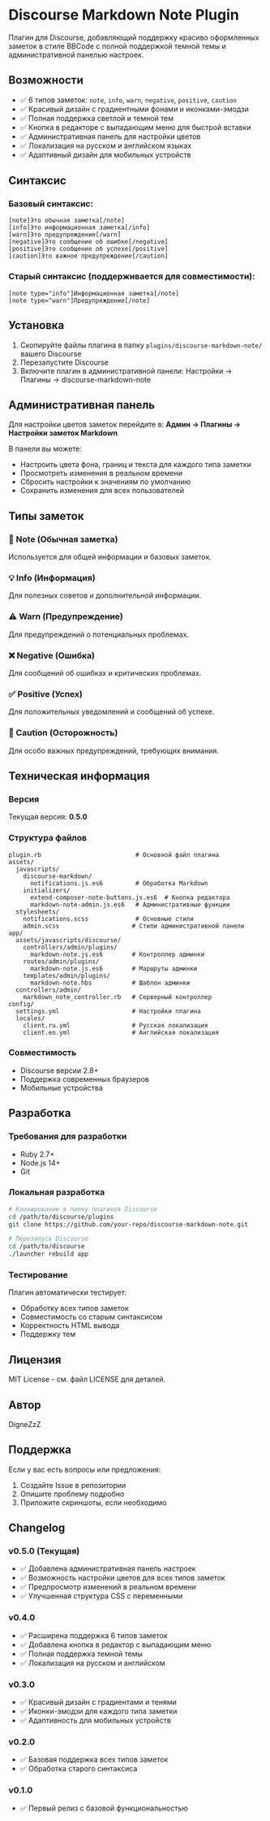 # Discourse Markdown Note Plugin

Плагин для Discourse, добавляющий поддержку красиво оформленных заметок в стиле BBCode с полной поддержкой темной темы и административной панелью настроек.

## Возможности

- ✅ 6 типов заметок: `note`, `info`, `warn`, `negative`, `positive`, `caution`
- ✅ Красивый дизайн с градиентными фонами и иконками-эмодзи
- ✅ Полная поддержка светлой и темной тем
- ✅ Кнопка в редакторе с выпадающим меню для быстрой вставки
- ✅ Административная панель для настройки цветов
- ✅ Локализация на русском и английском языках
- ✅ Адаптивный дизайн для мобильных устройств

## Синтаксис

### Базовый синтаксис:
```
[note]Это обычная заметка[/note]
[info]Это информационная заметка[/info]
[warn]Это предупреждение[/warn]
[negative]Это сообщение об ошибке[/negative]
[positive]Это сообщение об успехе[/positive]
[caution]Это важное предупреждение[/caution]
```

### Старый синтаксис (поддерживается для совместимости):
```
[note type="info"]Информационная заметка[/note]
[note type="warn"]Предупреждение[/note]
```

## Установка

1. Скопируйте файлы плагина в папку `plugins/discourse-markdown-note/` вашего Discourse
2. Перезапустите Discourse
3. Включите плагин в административной панели: Настройки → Плагины → discourse-markdown-note

## Административная панель

Для настройки цветов заметок перейдите в:
**Админ → Плагины → Настройки заметок Markdown**

В панели вы можете:
- Настроить цвета фона, границ и текста для каждого типа заметки
- Просмотреть изменения в реальном времени
- Сбросить настройки к значениям по умолчанию
- Сохранить изменения для всех пользователей

## Типы заметок

### 📝 Note (Обычная заметка)
Используется для общей информации и базовых заметок.

### 💡 Info (Информация)
Для полезных советов и дополнительной информации.

### ⚠️ Warn (Предупреждение)
Для предупреждений о потенциальных проблемах.

### ❌ Negative (Ошибка)
Для сообщений об ошибках и критических проблемах.

### ✅ Positive (Успех)
Для положительных уведомлений и сообщений об успехе.

### 🚨 Caution (Осторожность)
Для особо важных предупреждений, требующих внимания.

## Техническая информация

### Версия
Текущая версия: **0.5.0**

### Структура файлов
```
plugin.rb                          # Основной файл плагина
assets/
  javascripts/
    discourse-markdown/
      notifications.js.es6         # Обработка Markdown
    initializers/
      extend-composer-note-buttons.js.es6  # Кнопка редактора
      markdown-note-admin.js.es6   # Административные функции
  stylesheets/
    notifications.scss             # Основные стили
    admin.scss                    # Стили административной панели
app/
  assets/javascripts/discourse/
    controllers/admin/plugins/
      markdown-note.js.es6        # Контроллер админки
    routes/admin/plugins/
      markdown-note.js.es6        # Маршруты админки
    templates/admin/plugins/
      markdown-note.hbs           # Шаблон админки
  controllers/admin/
    markdown_note_controller.rb   # Серверный контроллер
config/
  settings.yml                    # Настройки плагина
  locales/
    client.ru.yml                 # Русская локализация
    client.en.yml                 # Английская локализация
```

### Совместимость
- Discourse версии 2.8+
- Поддержка современных браузеров
- Мобильные устройства

## Разработка

### Требования для разработки
- Ruby 2.7+
- Node.js 14+
- Git

### Локальная разработка
```bash
# Клонирование в папку плагинов Discourse
cd /path/to/discourse/plugins
git clone https://github.com/your-repo/discourse-markdown-note.git

# Перезапуск Discourse
cd /path/to/discourse
./launcher rebuild app
```

### Тестирование
Плагин автоматически тестирует:
- Обработку всех типов заметок
- Совместимость со старым синтаксисом
- Корректность HTML вывода
- Поддержку тем

## Лицензия

MIT License - см. файл LICENSE для деталей.

## Автор

DigneZzZ

## Поддержка

Если у вас есть вопросы или предложения:
1. Создайте Issue в репозитории
2. Опишите проблему подробно
3. Приложите скриншоты, если необходимо

## Changelog

### v0.5.0 (Текущая)
- ✅ Добавлена административная панель настроек
- ✅ Возможность настройки цветов для всех типов заметок
- ✅ Предпросмотр изменений в реальном времени
- ✅ Улучшенная структура CSS с переменными

### v0.4.0
- ✅ Расширена поддержка 6 типов заметок
- ✅ Добавлена кнопка в редактор с выпадающим меню
- ✅ Полная поддержка темной темы
- ✅ Локализация на русском и английском

### v0.3.0
- ✅ Красивый дизайн с градиентами и тенями
- ✅ Иконки-эмодзи для каждого типа заметки
- ✅ Адаптивность для мобильных устройств

### v0.2.0
- ✅ Базовая поддержка всех типов заметок
- ✅ Обработка старого синтаксиса

### v0.1.0
- ✅ Первый релиз с базовой функциональностью
